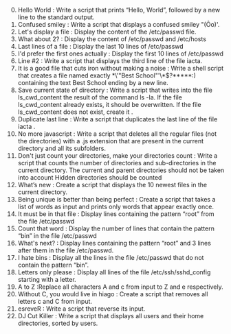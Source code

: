   0. Hello World : Write a script that prints “Hello, World”, followed by a new line to the standard output. 
1. Confused smiley : Write a script that displays a confused smiley "(Ôo)'.
2. Let's display a file : Display the content of the /etc/passwd file.
3. What about 2? : Display the content of /etc/passwd and /etc/hosts
4. Last lines of a file : Display the last 10 lines of /etc/passwd 
5. I'd prefer the first ones actually : Display the first 10 lines of /etc/passwd
6. Line #2 : Write a script that displays the third line of the file iacta.
7. It is a good file that cuts iron without making a noise : Write a shell script that creates a file named exactly \*\\'"Best School"\'\\*$\?\*\*\*\*\*:) containing the text Best School ending by a new line.
8. Save current state of directory : Write a script that writes into the file ls_cwd_content the result of the command ls -la. If the file ls_cwd_content already exists, it should be overwritten. If the file ls_cwd_content does not exist, create it . 
9. Duplicate last line : Write a script that duplicates the last line of the file iacta .
10. No more javascript : Write a script that deletes all the regular files (not the directories) with a .js extension that are present in the current directory and all its subfolders.
11. Don't just count your directories, make your directories count : Write a script that counts the number of directories and sub-directories in the current directory.
The current and parent directories should not be taken into account
Hidden directories should be counted
12. What’s new : Create a script that displays the 10 newest files in the current directory.
13. Being unique is better than being perfect : Create a script that takes a list of words as input and prints only words that appear exactly once.
14. It must be in that file : Display lines containing the pattern “root” from the file /etc/passwd
15. Count that word : Display the number of lines that contain the pattern “bin” in the file /etc/passwd
16. What's next? : Display lines containing the pattern “root” and 3 lines after them in the file /etc/passwd.
17. I hate bins : Display all the lines in the file /etc/passwd that do not contain the pattern “bin”.
18. Letters only please : Display all lines of the file /etc/ssh/sshd_config starting with a letter. 
19. A to Z :Replace all characters A and c from input to Z and e respectively.
20. Without C, you would live in hiago : Create a script that removes all letters c and C from input. 
21. esreveR : Write a script that reverse its input. 
22. DJ Cut Killer : Write a script that displays all users and their home directories, sorted by users. 
